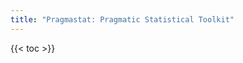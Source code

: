 ```yaml
---
title: "Pragmastat: Pragmatic Statistical Toolkit"
---
```


<!-- PLACEHOLDER Start -->

{{< toc >}} <!-- [pdf] DELETE -->

<!-- INCLUDE manual/introduction.md -->

<!-- INCLUDE manual/estimators.md -->

<!-- INCLUDE manual/distributions.md -->

<!-- INCLUDE manual/properties.md -->

<!-- INCLUDE manual/methodology.md -->

<!-- INCLUDE manual/algorithms.md -->

<!-- INCLUDE manual/studies.md -->

<!-- INCLUDE manual/implementations.md -->